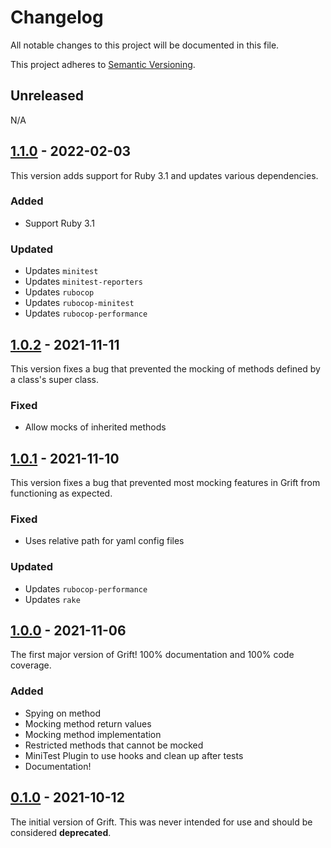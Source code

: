 # Changelog

All notable changes to this project will be documented in this file.

This project adheres to [Semantic Versioning](https://semver.org/spec/v2.0.0.html).

## Unreleased

N/A

## [1.1.0](https://github.com/clarkedb/grift/releases/tag/v1.1.0) - 2022-02-03

This version adds support for Ruby 3.1 and updates various dependencies.

### Added

* Support Ruby 3.1

### Updated

* Updates `minitest`
* Updates `minitest-reporters`
* Updates `rubocop`
* Updates `rubocop-minitest`
* Updates `rubocop-performance`

## [1.0.2](https://github.com/clarkedb/grift/releases/tag/v1.0.2) - 2021-11-11

This version fixes a bug that prevented the mocking of methods defined by a class's super class.

### Fixed

* Allow mocks of inherited methods

## [1.0.1](https://github.com/clarkedb/grift/releases/tag/v1.0.1) - 2021-11-10

This version fixes a bug that prevented most mocking features in Grift from functioning as expected.

### Fixed

* Uses relative path for yaml config files

### Updated

* Updates `rubocop-performance`
* Updates `rake`

## [1.0.0](https://github.com/clarkedb/grift/releases/tag/v1.0.0) - 2021-11-06

The first major version of Grift! 100% documentation and 100% code coverage.

### Added

* Spying on method
* Mocking method return values
* Mocking method implementation
* Restricted methods that cannot be mocked
* MiniTest Plugin to use hooks and clean up after tests
* Documentation!

## [0.1.0](https://github.com/clarkedb/grift/releases/tag/v0.1.0) - 2021-10-12

The initial version of Grift. This was never intended for use and should be considered **deprecated**.
